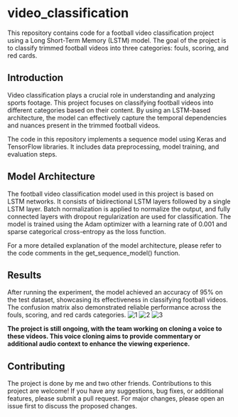 # video_classification
This repository contains code for a football video classification project using a Long Short-Term Memory (LSTM) model. The goal of the project is to classify trimmed football videos into three categories: fouls, scoring, and red cards.

## Introduction
Video classification plays a crucial role in understanding and analyzing sports footage. This project focuses on classifying football videos into different categories based on their content. By using an LSTM-based architecture, the model can effectively capture the temporal dependencies and nuances present in the trimmed football videos.

The code in this repository implements a sequence model using Keras and TensorFlow libraries. It includes data preprocessing, model training, and evaluation steps.

## Model Architecture
The football video classification model used in this project is based on LSTM networks. It consists of bidirectional LSTM layers followed by a single LSTM layer. Batch normalization is applied to normalize the output, and fully connected layers with dropout regularization are used for classification. The model is trained using the Adam optimizer with a learning rate of 0.001 and sparse categorical cross-entropy as the loss function.

For a more detailed explanation of the model architecture, please refer to the code comments in the get_sequence_model() function.

## Results
After running the experiment, the model achieved an accuracy of 95% on the test dataset, showcasing its effectiveness in classifying football videos. The confusion matrix also demonstrated reliable performance across the fouls, scoring, and red cards categories.
![1](https://github.com/meeno15/video_classification/assets/57276152/3e6eaa99-37be-4d4a-b326-c321ccad39e6)
![2](https://github.com/meeno15/video_classification/assets/57276152/f347236a-7919-4472-a178-d9bb1cfb43ec)
![3](https://github.com/meeno15/video_classification/assets/57276152/1503264f-d485-42d5-9181-d95d7857d6d8)


**The project is still ongoing, with the team working on cloning a voice to these videos. This voice cloning aims to provide commentary or additional audio context to enhance the viewing experience.**

## Contributing
The project is done by me and two other friends. Contributions to this project are welcome! If you have any suggestions, bug fixes, or additional features, please submit a pull request. For major changes, please open an issue first to discuss the proposed changes.



